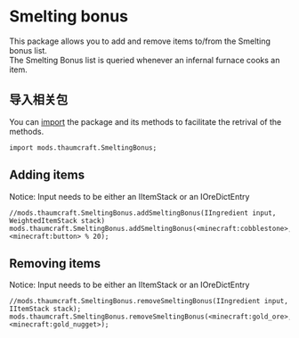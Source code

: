 # Smelting bonus

This package allows you to add and remove items to/from the Smelting bonus list.  
The Smelting Bonus list is queried whenever an infernal furnace cooks an item.

## 导入相关包

You can [import](/AdvancedFunctions/Import/) the package and its methods to facilitate the retrival of the methods.
```zenscript
import mods.thaumcraft.SmeltingBonus;
```

## Adding items

Notice: Input needs to be either an IItemStack or an IOreDictEntry

```zenscript
//mods.thaumcraft.SmeltingBonus.addSmeltingBonus(IIngredient input, WeightedItemStack stack)
mods.thaumcraft.SmeltingBonus.addSmeltingBonus(<minecraft:cobblestone>, <minecraft:button> % 20);
```


## Removing items

Notice: Input needs to be either an IItemStack or an IOreDictEntry

```zenscript
//mods.thaumcraft.SmeltingBonus.removeSmeltingBonus(IIngredient input, IItemStack stack);
mods.thaumcraft.SmeltingBonus.removeSmeltingBonus(<minecraft:gold_ore>, <minecraft:gold_nugget>);
```